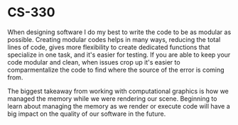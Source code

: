 # CS-330

When designing software I do my best to write the code to be as modular as possible.  Creating modular codes helps in many ways, reducing the total lines of code, gives more flexibility to create dedicated functions that specialize in one task, and it's easier for testing.  If you are able to keep your code modular and clean, when issues crop up it's easier to comparmentalize the code to find where the source of the error is coming from.

The biggest takeaway from working with computational graphics is how we managed the memory while we were rendering our scene.  Beginning to learn about managing the memory as we render or execute code will have a big impact on the quality of our software in the future.
